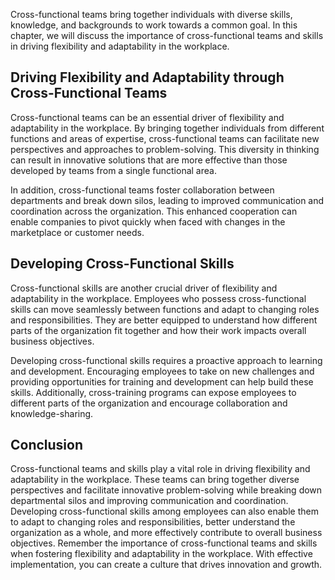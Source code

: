
Cross-functional teams bring together individuals with diverse skills, knowledge, and backgrounds to work towards a common goal. In this chapter, we will discuss the importance of cross-functional teams and skills in driving flexibility and adaptability in the workplace.

Driving Flexibility and Adaptability through Cross-Functional Teams
-------------------------------------------------------------------

Cross-functional teams can be an essential driver of flexibility and adaptability in the workplace. By bringing together individuals from different functions and areas of expertise, cross-functional teams can facilitate new perspectives and approaches to problem-solving. This diversity in thinking can result in innovative solutions that are more effective than those developed by teams from a single functional area.

In addition, cross-functional teams foster collaboration between departments and break down silos, leading to improved communication and coordination across the organization. This enhanced cooperation can enable companies to pivot quickly when faced with changes in the marketplace or customer needs.

Developing Cross-Functional Skills
----------------------------------

Cross-functional skills are another crucial driver of flexibility and adaptability in the workplace. Employees who possess cross-functional skills can move seamlessly between functions and adapt to changing roles and responsibilities. They are better equipped to understand how different parts of the organization fit together and how their work impacts overall business objectives.

Developing cross-functional skills requires a proactive approach to learning and development. Encouraging employees to take on new challenges and providing opportunities for training and development can help build these skills. Additionally, cross-training programs can expose employees to different parts of the organization and encourage collaboration and knowledge-sharing.

Conclusion
----------

Cross-functional teams and skills play a vital role in driving flexibility and adaptability in the workplace. These teams can bring together diverse perspectives and facilitate innovative problem-solving while breaking down departmental silos and improving communication and coordination. Developing cross-functional skills among employees can also enable them to adapt to changing roles and responsibilities, better understand the organization as a whole, and more effectively contribute to overall business objectives. Remember the importance of cross-functional teams and skills when fostering flexibility and adaptability in the workplace. With effective implementation, you can create a culture that drives innovation and growth.
